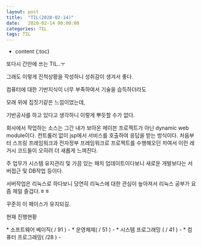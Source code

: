 ```yaml
---
layout: post
title:  "TIL(2020-02-14)"
date:   2020-02-14 00:00:00
categories: TIL
tags: TIL
---
```

* content
{:toc}

또다시 간만에 쓰는 TIL..ㅜ

그래도 이렇게 진척상황을 작성하니 성취감이 생겨서 좋다. 

컴퓨터에 대한 기반지식이 너무 부족하여서 기술을 습득하더라도 

모래 위에 집짓기같은 느낌이었는데,

기반공사를 하고 있다고 생각하니 이렇게 뿌듯할 수가 없다. 

회사에서 작업하는 소스는 그간 내가 보아온 메이븐 프로젝트가 아닌 dynamic web module이다. 
컨트롤러 없이 jsp에서 서비스를 호출하여 응답을 받는 방식이다.
처음부터 스프링 프레임워크과 전자정부 프레임워크로 프로젝트를 수행해오던 차여서
이런 레거시 코드들이 오히려 더 새롭게 느껴진다.

주 업무가 시스템 유지관리 및 가끔 있는 패치 업데이트이다보니 
새로운 개발보다는 서버접근 및 DB작업 등이다. 

서버작업은 리눅스로 하다보니 당연히 리눅스에 대한 관심이 높아져서 
리눅스 공부가 요즘 제일 즐겁다.ㅎㅎ

꾸준히 이 페이스가 유지되길.

현재 진행현황
<input type="hidden" value="11" id="input1"/>
<input type="hidden" value="2" id="input2"/>
<input type="hidden" value="8" id="input3"/>
<input type="hidden" value="0" id="input4"/>

<input type="hidden" value="91" id="cnt1"/>
<input type="hidden" value="51" id="cnt2"/>
<input type="hidden" value="41" id="cnt3"/>
<input type="hidden" value="28" id="cnt4"/>
* 소프트웨어 베이직( <span id="span1"></span> / 91 ) - <span id="percent1" style="color:red;"></span>
* 운영체제( <span id="span2"></span> / 51 ) - <span id="percent2" style="color:red;"></span>
* 시스템 프로그래밍 ( <span id="span3"></span> / 41 ) - <span id="percent3" style="color:red;"></span>
* 컴퓨터 프로그래밍( <span id="span4"></span> /28 ) - <span id="percent4" style="color:red;"></span>

<script>
	//메인화면 모아보기에서 다른 TIL 글과의 변수명 구분을 위해 현재 날짜로 변수명 사용
	var today = '20200214';
	for(var i = 1 ; i < 5 ; i++){
	
		var inputId = document.getElementById("input" + i);
		inputId.id =  inputId.id + today;  
		var cntId = document.getElementById("cnt" + i);
		cntId.id =  cntId.id + today;  
		var spanId = document.getElementById("span" + i);
		spanId.id =  spanId.id + today;  
		var percentId = document.getElementById("percent" + i);
		percentId.id =  percentId.id + today;  
		
		var inputVal = document.getElementById("input"+ i + today).value;
		var cnt = document.getElementById("cnt"+ i + today).value;
		var inputCal = inputVal / cnt * 100;
		inputCal = inputCal.toFixed(0);
		document.getElementById("span"+ i + today).innerHTML = inputVal;
		document.getElementById("percent"+ i + today).innerHTML = inputCal + '%';
	}

    
	
</script>